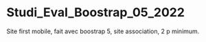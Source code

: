 # Studi_Eval_Boostrap_05_2022
Site first mobile, fait avec boostrap 5, site association, 2 p minimum.

